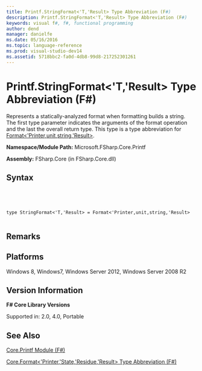 ```yaml
---
title: Printf.StringFormat<'T,'Result> Type Abbreviation (F#)
description: Printf.StringFormat<'T,'Result> Type Abbreviation (F#)
keywords: visual f#, f#, functional programming
author: dend
manager: danielfe
ms.date: 05/16/2016
ms.topic: language-reference
ms.prod: visual-studio-dev14
ms.assetid: 5718bbc2-fa0d-4db8-99d8-217252301261 
---
```


# Printf.StringFormat<'T,'Result> Type Abbreviation (F#)

Represents a statically-analyzed format when formatting builds a string. The first type parameter indicates the arguments of the format operation and the last the overall return type. This type is a type abbreviation for [Format&lt;'Printer,unit,string,'Result&gt;](http://msdn.microsoft.com/en-us/library/470f484f-a026-40af-8f8c-1e3aaf013bdc).

**Namespace/Module Path:** Microsoft.FSharp.Core.Printf

**Assembly:** FSharp.Core (in FSharp.Core.dll)


## Syntax



```




type StringFormat<'T,'Result> = Format<'Printer,unit,string,'Result>


```





## Remarks

## Platforms
Windows 8, Windows7, Windows Server 2012, Windows Server 2008 R2


## Version Information
**F# Core Library Versions**

Supported in: 2.0, 4.0, Portable




## See Also
[Core.Printf Module &#40;F&#35;&#41;](Core.Printf-Module-%5BFSharp%5D.md)

[Core.Format&#60;'Printer,'State,'Residue,'Result&#62; Type Abbreviation &#40;F&#35;&#41;](Core.Format%5B%27Printer%2C%27State%2C%27Residue%2C%27Result%5D-Type-Abbreviation-%5BFSharp%5D.md)

